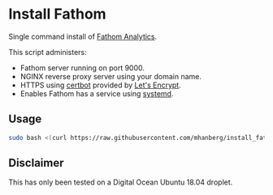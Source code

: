 # Install Fathom

Single command install of [Fathom Analytics](https://github.com/usefathom/fathom).

This script administers:

- Fathom server running on port 9000.
- NGINX reverse proxy server using your domain name.
- HTTPS using [certbot](https://certbot.eff.org/) provided by [Let's Encrypt](https://letsencrypt.org/).
- Enables Fathom has a service using [systemd](https://en.wikipedia.org/wiki/Systemd).

## Usage

```bash
sudo bash <(curl https://raw.githubusercontent.com/mhanberg/install_fathom/master/install_fathom.sh)
```

## Disclaimer

This has only been tested on a Digital Ocean Ubuntu 18.04 droplet.
